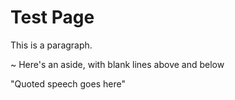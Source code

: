 Test Page
=========

This is a paragraph.

~ Here's an aside, with blank lines above and below

"Quoted speech goes here"